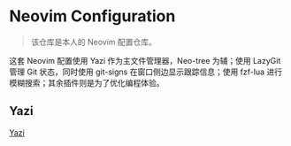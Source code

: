 # Neovim Configuration

> 该仓库是本人的 Neovim 配置仓库。

这套 Neovim 配置使用 Yazi 作为主文件管理器，Neo-tree 为辅；使用 LazyGit 管理 Git 状态，同时使用 git-signs 在窗口侧边显示跟踪信息；使用 fzf-lua 进行模糊搜索；其余插件则是为了优化编程体验。

## Yazi

[Yazi](https://github.com/mikavilpas/yazi.nvim)

